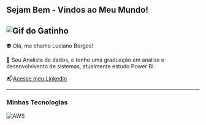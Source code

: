 ## Sejam Bem  - Vindos ao Meu Mundo!

![Gif do Gatinho](https://media.tenor.com/rkY5QA5c3VAAAAAM/gato-digitando.gif)
------------

👽 Olá, me chamo Luciano Borges!

📄 Sou Analista de dados, e tenho uma graduação em analise e desenvolvivento de sistemas, atualmente estudo Power BI.

📬[Acesse meu Linkedin](https://www.linkedin.com/in/luciano-seles-0ba05a8b/)

--------

### Minhas Tecnologias

![AWS](https://cdn.jsdelivr.net/gh/devicons/devicon@latest/icons/amazonwebservices/amazonwebservices-original-wordmark.svg)


<!--
**lucianobseles/lucianobseles** is a ✨ _special_ ✨ repository because its `README.md` (this file) appears on your GitHub profile.

Here are some ideas to get you started:

- 🔭 I’m currently working on ...
- 🌱 I’m currently learning ...
- 👯 I’m looking to collaborate on ...
- 🤔 I’m looking for help with ...
- 💬 Ask me about ...
- 📫 How to reach me: ...
- 😄 Pronouns: ...
- ⚡ Fun fact: ...
-->
